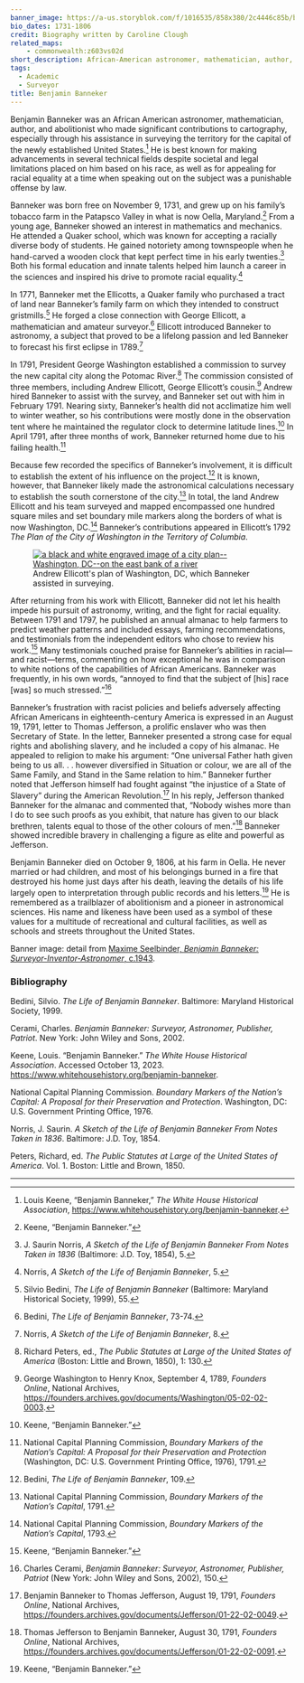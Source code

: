 ```yaml
---
banner_image: https://a-us.storyblok.com/f/1016535/858x380/2c4446c85b/benjamin_banneker.png
bio_dates: 1731-1806
credit: Biography written by Caroline Clough
related_maps:
    - commonwealth:z603vs02d
short_description: African-American astronomer, mathematician, author, and surveyor
tags:
  - Academic
  - Surveyor
title: Benjamin Banneker
---
```

Benjamin Banneker was an African American astronomer, mathematician, author, and abolitionist who made significant contributions to cartography, especially through his assistance in surveying the territory for the capital of the newly established United States.[^1] He is best known for making advancements in several technical fields despite societal and legal limitations placed on him based on his race, as well as for appealing for racial equality at a time when speaking out on the subject was a punishable offense by law.

Banneker was born free on November 9, 1731, and grew up on his family’s tobacco farm in the Patapsco Valley in what is now Oella, Maryland.[^2] From a young age, Banneker showed an interest in mathematics and mechanics. He attended a Quaker school, which was known for accepting a racially diverse body of students. He gained notoriety among townspeople when he hand-carved a wooden clock that kept perfect time in his early twenties.[^3] Both his formal education and innate talents helped him launch a career in the sciences and inspired his drive to promote racial equality.[^4]

In 1771, Banneker met the Ellicotts, a Quaker family who purchased a tract of land near Banneker’s family farm on which they intended to construct gristmills.[^5] He forged a close connection with George Ellicott, a mathematician and amateur surveyor.[^6] Ellicott introduced Banneker to astronomy, a subject that proved to be a lifelong passion and led Banneker to forecast his first eclipse in 1789.[^7]

In 1791, President George Washington established a commission to survey the new capital city along the Potomac River.[^8] The commission consisted of three members, including Andrew Ellicott, George Ellicott’s cousin.[^9] Andrew hired Banneker to assist with the survey, and Banneker set out with him in February 1791. Nearing sixty, Banneker’s health did not acclimatize him well to winter weather, so his contributions were mostly done in the observation tent where he maintained the regulator clock to determine latitude lines.[^10] In April 1791, after three months of work, Banneker returned home due to his failing health.[^11]

Because few recorded the specifics of Banneker’s involvement, it is difficult to establish the extent of his influence on the project.[^12] It is known, however, that Banneker likely made the astronomical calculations necessary to establish the south cornerstone of the city.[^13] In total, the land Andrew Ellicott and his team surveyed and mapped encompassed one hundred square miles and set boundary mile markers along the borders of what is now Washington, DC.[^14] Banneker’s contributions appeared in Ellicott’s 1792 _The Plan of the City of Washington in the Territory of Columbia_. 

<figure>
    <a href="/maps/commonwealth:z603vs02d/">
    <img src="https://iiif.digitalcommonwealth.org/iiif/2/commonwealth:z603vs03p/140,128,6456,4635/pct:50/0/default.jpg" alt="a black and white engraved image of a city plan--Washington, DC--on the east bank of a river"/>
    </a>
    <figcaption>Andrew Ellicott's plan of Washington, DC, which Banneker assisted in surveying.</figcaption>
</figure>

After returning from his work with Ellicott, Banneker did not let his health impede his pursuit of astronomy, writing, and the fight for racial equality. Between 1791 and 1797, he published an annual almanac to help farmers to predict weather patterns and included essays, farming recommendations, and testimonials from the independent editors who chose to review his work.[^15] Many testimonials couched praise for Banneker’s abilities in racial—and racist—terms, commenting on how exceptional he was in comparison to white notions of the capabilities of African Americans. Banneker was frequently, in his own words, “annoyed to find that the subject of \[his\] race \[was\] so much stressed.”[^16]

Banneker’s frustration with racist policies and beliefs adversely affecting African Americans in eighteenth-century America is expressed in an August 19, 1791, letter to Thomas Jefferson, a prolific enslaver who was then Secretary of State. In the letter, Banneker presented a strong case for equal rights and abolishing slavery, and he included a copy of his almanac. He appealed to religion to make his argument: “One universal Father hath given being to us all. . . however diversified in Situation or colour, we are all of the Same Family, and Stand in the Same relation to him.” Banneker further noted that Jefferson himself had fought against “the injustice of a State of Slavery” during the American Revolution.[^17] In his reply, Jefferson thanked Banneker for the almanac and commented that, “Nobody wishes more than I do to see such proofs as you exhibit, that nature has given to our black brethren, talents equal to those of the other colours of men.”[^18] Banneker showed incredible bravery in challenging a figure as elite and powerful as Jefferson.

Benjamin Banneker died on October 9, 1806, at his farm in Oella. He never married or had children, and most of his belongings burned in a fire that destroyed his home just days after his death, leaving the details of his life largely open to interpretation through public records and his letters.[^19] He is remembered as a trailblazer of abolitionism and a pioneer in astronomical sciences. His name and likeness have been used as a symbol of these values for a multitude of recreational and cultural facilities, as well as schools and streets throughout the United States.

Banner image: detail from [Maxime Seelbinder, _Benjamin Banneker: Surveyor-Inventor-Astronomer_, c.1943](https://www.loc.gov/item/2010641717/).

[^1]: Louis Keene, “Benjamin Banneker,” _The White House Historical Association_, https://www.whitehousehistory.org/benjamin-banneker.

[^2]: Keene, “Benjamin Banneker.”

[^3]: J. Saurin Norris, _A Sketch of the Life of Benjamin Banneker From Notes Taken in 1836_ \(Baltimore: J.D. Toy, 1854\), 5.

[^4]: Norris, _A Sketch of the Life of Benjamin Banneker_, 5.

[^5]: Silvio Bedini, _The Life of Benjamin Banneker_ \(Baltimore: Maryland Historical Society, 1999\), 55.

[^6]: Bedini, _The Life of Benjamin Banneker_, 73-74. 

[^7]: Norris, _A Sketch of the Life of Benjamin Banneker_, 8.

[^8]: Richard Peters, ed., _The Public Statutes at Large of the United States of America_ \(Boston: Little and Brown, 1850\), 1: 130.

[^9]: George Washington to Henry Knox, September 4, 1789, _Founders Online_, National Archives, https://founders.archives.gov/documents/Washington/05-02-02-0003.

[^10]: Keene, “Benjamin Banneker.” 

[^11]: National Capital Planning Commission, _Boundary Markers of the Nation’s Capital: A Proposal for their Preservation and Protection_ \(Washington, DC: U.S. Government Printing Office, 1976\), 1791.

[^12]: Bedini, _The Life of Benjamin Banneker_, 109.

[^13]: National Capital Planning Commission, _Boundary Markers of the Nation’s Capital_, 1791.

[^14]: National Capital Planning Commission, _Boundary Markers of the Nation’s Capital_, 1793.

[^15]: Keene, “Benjamin Banneker.”

[^16]: Charles Cerami, _Benjamin Banneker: Surveyor, Astronomer, Publisher, Patriot_ \(New York: John Wiley and Sons, 2002\), 150.

[^17]: Benjamin Banneker to Thomas Jefferson, August 19, 1791, _Founders Online_, National Archives, https://founders.archives.gov/documents/Jefferson/01-22-02-0049.

[^18]: Thomas Jefferson to Benjamin Banneker, August 30, 1791, _Founders Online_, National Archives, https://founders.archives.gov/documents/Jefferson/01-22-02-0091.

[^19]: Keene, “Benjamin Banneker.”

### Bibliography

Bedini, Silvio. _The Life of Benjamin Banneker_. Baltimore: Maryland Historical Society, 1999. 

Cerami, Charles. _Benjamin Banneker: Surveyor, Astronomer, Publisher, Patriot_. New York: John Wiley and Sons, 2002.

Keene, Louis. “Benjamin Banneker.” _The White House Historical Association_. Accessed October 13, 2023. https://www.whitehousehistory.org/benjamin-banneker.

National Capital Planning Commission. _Boundary Markers of the Nation’s Capital: A Proposal for their Preservation and Protection_. Washington, DC: U.S. Government Printing Office, 1976.

Norris, J. Saurin. _A Sketch of the Life of Benjamin Banneker From Notes Taken in 1836_. Baltimore: J.D. Toy, 1854.

Peters, Richard, ed. _The Public Statutes at Large of the United States of America_. Vol. 1. Boston: Little and Brown, 1850.

***
